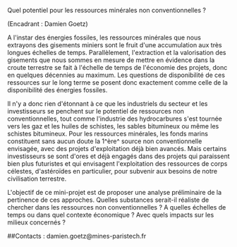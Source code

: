 Quel potentiel pour les ressources minérales non conventionnelles ?

(Encadrant : Damien Goetz)

A l'instar des énergies fossiles, les ressources minérales que nous
extrayons des gisements miniers sont le fruit d'une accumulation aux
très longues échelles de temps. Parallèlement, l'extraction et la
valorisation des gisements que nous sommes en mesure de mettre en
évidence dans la croute terrestre se fait à l'échelle de temps de
l'économie des projets, donc en quelques décennies au maximum. Les
questions de disponibilité de ces ressources sur le long terme se posent
donc exactement comme celle de la disponibilité des énergies fossiles.

Il n'y a donc rien d'étonnant à ce que les industriels du secteur et les
investisseurs se penchent sur le potentiel de ressources non
conventionnelles, tout comme l'industrie des hydrocarbures s'est tournée
vers les gaz et les huiles de schistes, les sables bitumineux ou même
les schistes bitumineux. Pour les ressources minérales, les fonds marins
constituent sans aucun doute la 1^ère^ source non conventionnelle
envisagée, avec des projets d'exploitation déjà bien avancés. Mais
certains investisseurs se sont d'ores et déjà engagés dans des projets
qui paraissent bien plus futuristes et qui envisagent l'exploitation des
ressources de corps célestes, d'astéroïdes en particulier, pour subvenir
aux besoins de notre civilisation terrestre.

L'objectif de ce mini-projet est de proposer une analyse préliminaire de
la pertinence de ces approches. Quelles substances serait-il réaliste de
chercher dans les ressources non conventionnelles ? A quelles échelles
de temps ou dans quel contexte économique ? Avec quels impacts sur les
milieux concernés ?

##Contacts : damien.goetz\@mines-paristech.fr
